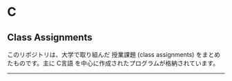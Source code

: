 # C

## Class Assignments

このリポジトリは、大学で取り組んだ 授業課題 (class assignments) をまとめたものです。主に C言語 を中心に作成されたプログラムが格納されています。

---

